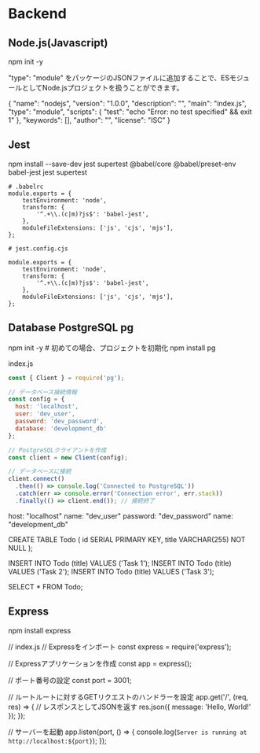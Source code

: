 # Backend

## Node.js(Javascript)

npm init -y

"type": "module" をパッケージのJSONファイルに追加することで、ESモジュールとしてNode.jsプロジェクトを扱うことができます。

{
  "name": "nodejs",
  "version": "1.0.0",
  "description": "",
  "main": "index.js",
  "type": "module",
  "scripts": {
    "test": "echo \"Error: no test specified\" && exit 1"
  },
  "keywords": [],
  "author": "",
  "license": "ISC"
}


## Jest

npm install --save-dev jest supertest @babel/core @babel/preset-env babel-jest jest supertest



```
# .babelrc
module.exports = {
    testEnvironment: 'node',
    transform: {
        '^.+\\.(c|m)?js$': 'babel-jest',
    },
    moduleFileExtensions: ['js', 'cjs', 'mjs'],
};
```

```
# jest.config.cjs

module.exports = {
    testEnvironment: 'node',
    transform: {
        '^.+\\.(c|m)?js$': 'babel-jest',
    },
    moduleFileExtensions: ['js', 'cjs', 'mjs'],
};

```


## Database PostgreSQL pg

npm init -y  # 初めての場合、プロジェクトを初期化
npm install pg

index.js

```js
const { Client } = require('pg');

// データベース接続情報
const config = {
  host: 'localhost',
  user: 'dev_user',
  password: 'dev_password',
  database: 'development_db'
};

// PostgreSQLクライアントを作成
const client = new Client(config);

// データベースに接続
client.connect()
  .then(() => console.log('Connected to PostgreSQL'))
  .catch(err => console.error('Connection error', err.stack))
  .finally(() => client.end()); // 接続終了
```

host: "localhost"
name: "dev_user"
password: "dev_password"
name: "development_db"

<!-- node.js接続確認 -->


CREATE TABLE Todo (
    id SERIAL PRIMARY KEY,
    title VARCHAR(255) NOT NULL
);

INSERT INTO Todo (title) VALUES ('Task 1');
INSERT INTO Todo (title) VALUES ('Task 2');
INSERT INTO Todo (title) VALUES ('Task 3');

SELECT * FROM Todo;


## Express

npm install express

// index.js
// Expressをインポート
const express = require('express');

// Expressアプリケーションを作成
const app = express();

// ポート番号の設定
const port = 3001;

// ルートルートに対するGETリクエストのハンドラーを設定
app.get('/', (req, res) => {
  // レスポンスとしてJSONを返す
  res.json({ message: 'Hello, World!' });
});

// サーバーを起動
app.listen(port, () => {
  console.log(`Server is running at http://localhost:${port}`);
});